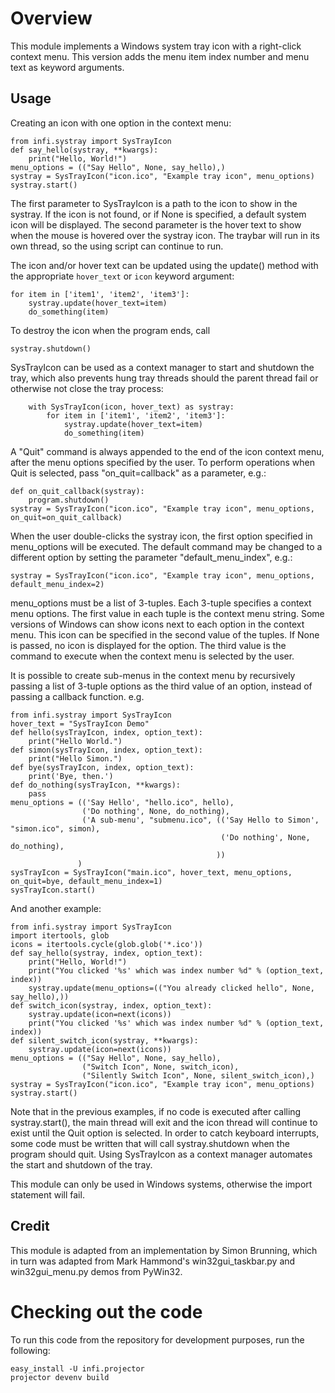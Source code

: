 Overview
========
This module implements a Windows system tray icon with a right-click context menu. This version adds the menu item index number and menu text as keyword arguments.


Usage
-----
Creating an icon with one option in the context menu:

    from infi.systray import SysTrayIcon
    def say_hello(systray, **kwargs):
        print("Hello, World!")
    menu_options = (("Say Hello", None, say_hello),)
    systray = SysTrayIcon("icon.ico", "Example tray icon", menu_options)
    systray.start()

The first parameter to SysTrayIcon is a path to the icon to show in the systray. If the icon is not found, or
if None is specified, a default system icon will be displayed.
The second parameter is the hover text to show when the mouse is hovered over the systray icon.
The traybar will run in its own thread, so the using script can continue to run.

The icon and/or hover text can be updated using the update() method with the appropriate `hover_text` or `icon` keyword argument:

    for item in ['item1', 'item2', 'item3']:
        systray.update(hover_text=item)
        do_something(item)

To destroy the icon when the program ends, call

    systray.shutdown()

SysTrayIcon can be used as a context manager to start and shutdown the tray, which also prevents hung tray threads should the parent thread fail or otherwise not close the tray process:

        with SysTrayIcon(icon, hover_text) as systray:
            for item in ['item1', 'item2', 'item3']:
                systray.update(hover_text=item)
                do_something(item)

A "Quit" command is always appended to the end of the icon context menu, after the menu options specified by the user.
To perform operations when Quit is selected, pass "on_quit=callback" as a parameter, e.g.:

    def on_quit_callback(systray):
        program.shutdown()
    systray = SysTrayIcon("icon.ico", "Example tray icon", menu_options, on_quit=on_quit_callback)

When the user double-clicks the systray icon, the first option specified in menu_options will be executed. The default
command may be changed to a different option by setting the parameter "default_menu_index", e.g.:

    systray = SysTrayIcon("icon.ico", "Example tray icon", menu_options, default_menu_index=2)

menu_options must be a list of 3-tuples. Each 3-tuple specifies a context menu options. The first value in each tuple
is the context menu string.
Some versions of Windows can show icons next to each option in the context menu. This icon can be specified in
the second value of the tuples. If None is passed, no icon is displayed for the option.
The third value is the command to execute when the context menu is selected by the user.

It is possible to create sub-menus in the context menu by recursively passing a list of 3-tuple options as the third
value of an option, instead of passing a callback function. e.g.

    from infi.systray import SysTrayIcon
    hover_text = "SysTrayIcon Demo"
    def hello(sysTrayIcon, index, option_text):
        print("Hello World.")
    def simon(sysTrayIcon, index, option_text):
        print("Hello Simon.")
    def bye(sysTrayIcon, index, option_text):
        print('Bye, then.')
    def do_nothing(sysTrayIcon, **kwargs):
        pass
    menu_options = (('Say Hello', "hello.ico", hello),
                    ('Do nothing', None, do_nothing),
                    ('A sub-menu', "submenu.ico", (('Say Hello to Simon', "simon.ico", simon),
                                                   ('Do nothing', None, do_nothing),
                                                  ))
                   )
    sysTrayIcon = SysTrayIcon("main.ico", hover_text, menu_options, on_quit=bye, default_menu_index=1)
    sysTrayIcon.start()

And another example:

    from infi.systray import SysTrayIcon
    import itertools, glob
    icons = itertools.cycle(glob.glob('*.ico'))
    def say_hello(systray, index, option_text):
        print("Hello, World!")
        print("You clicked '%s' which was index number %d" % (option_text, index))
        systray.update(menu_options=(("You already clicked hello", None, say_hello),))
    def switch_icon(systray, index, option_text):
        systray.update(icon=next(icons))
        print("You clicked '%s' which was index number %d" % (option_text, index))
    def silent_switch_icon(systray, **kwargs):
        systray.update(icon=next(icons))
    menu_options = (("Say Hello", None, say_hello),
                    ("Switch Icon", None, switch_icon),
                    ("Silently Switch Icon", None, silent_switch_icon),)
    systray = SysTrayIcon("icon.ico", "Example tray icon", menu_options)
    systray.start()

	
Note that in the previous examples, if no code is executed after calling systray.start(), the main thread will
exit and the icon thread will continue to exist until the Quit option is selected. In order to catch keyboard
interrupts, some code must be written that will call systray.shutdown when the program should quit.
Using SysTrayIcon as a context manager automates the start and shutdown of the tray.

This module can only be used in Windows systems, otherwise the import statement will fail.

Credit
------
This module is adapted from an implementation by Simon Brunning, which in turn was adapted from Mark Hammond's
win32gui_taskbar.py and win32gui_menu.py demos from PyWin32.

Checking out the code
=====================

To run this code from the repository for development purposes, run the following:

    easy_install -U infi.projector
    projector devenv build
